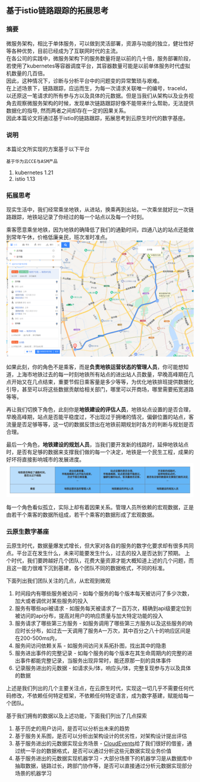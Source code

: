 ## 基于istio链路跟踪的拓展思考

### 摘要
微服务架构，相比于单体服务，可以做到灵活部署，资源与功能的独立，健壮性好等各种优势，目前已经成为了互联网时代的主流。  
在各公司的实践中，微服务架构下的服务数量将是以前的几十倍，服务部署阶段，若使用了kubernetes等容器调度平台，其容器数量可能是以前单体服务时代虚拟机数量的几百倍。  
因此，这种情况下，诊断与分析平台中的问题变的异常繁琐与艰难。  
在上述场景下，链路跟踪，应运而生，为每一次请求关联唯一的编号，traceId，以还原这一笔请求的所有参与方以及具体的元数据。但是当我们从架构以及业务视角去观察微服务架构的时候，发现单次链路跟踪好像不能带来什么帮助，无法提供数据化的指导, 然而两者之间却存在一定的因果关系。  
因此本篇论文将通过基于istio的链路跟踪，拓展思考到云原生时代的数字基座。  

### 说明
本篇论文所实现的方案基于以下平台

    基于华为云CCE与ASM产品

1. kubernetes 1.21
2. istio 1.13

### 拓展思考
现实生活中，我们经常乘坐地铁，从进站，换乘再到出站，一次乘坐就好比一次链路跟踪，地铁站记录了你经过的每一个站点以及每一个时刻。  

乘客愿意乘坐地铁，因为地铁的确降低了我们的通勤时间，四通八达的站点还能做到常年午休，价格低廉亲民，班次准时准点。
![1](images/passenger-per.png)

如果此刻，你的角色不是乘客，而是**负责地铁运营状态的管理人员**，你可能想知道，上海市地铁过去的每一时刻地铁所有站点的进出站人员数量，早晚高峰期在几点开始又在几点结束，重要节假日乘客量是多少等等，为优化地铁排班提供数据化引导，甚至可以将这些数据贡献给相关部门，哪里可以开商场，哪里需要拓宽道路等等。  

再让我们切换下角色，此刻你是**地铁建设的评估人员**，地铁站点设置的是否合理，早晚高峰期，站点是否能平稳度过，不出现过于拥堵的情况，偏僻位置的站点，客流量是否足够等等，这一切的数据反馈出在地铁前期规划时各方的判断与规划是否合理。  

最后一个角色，**地铁建设的规划人员**，当我们要开发新的线路时，延伸地铁站点时，是否有足够的数据来支撑我们做的每一个决定，地铁是一个民生工程，成果的好坏将直接影响城市的发展进度。  
![2](images/地铁运营思考.jpg)

每一个角色看似孤立，实际上却有着因果关系。管理人员所依赖的宏观数据，正是由若干个乘客的数据所组成，若干个乘客的数据形成了宏观数据。

### 云原生数字基座

云原生时代，数据量爆发式增长，但大家对各自的服务的数字化要求却有很多共同点。平台正在发生什么，未来可能要发生什么，过去的投入是否达到了预期。
上个时代，我们要跨越好几个团队，花费大量资源才能大概知道上述的几个问题，而且这一能力很难下沉到基建，各个团队不同的数据格式，不同的标准。

下面列出我们团队关注的几点，从宏观到微观

1. 时间段内有哪些服务被访问 - 如每个服务的每个版本每天被访问了多少次数，加大或者调优对某些服务的投入
2. 服务有哪些api被请求 - 如服务每天被请求了一百万次，精确到api级要定位到被访问的api分布，提高对用户的响应质量与加大特定功能的投入
3. 服务请求了哪些第三方服务 - 如服务调用了哪些第三方服务以及这些服务的响应时长分布，如过去一天调用了服务A一万次，其中百分之八十的响应区间是在200-500ms内，
4. 服务间访问依赖关系 - 如服务间访问关系拓扑图，找出其中的隐患
5. 服务进出事件的完整记录 - 如每个服务的每个版本在其生命周期内的完整的进出事件都能完整记录，当服务出现异常时，能还原那一刻的具体事件
6. 记录服务进出的元数据 - 如请求头/体，响应头/体，完整复现参与方以及具体的数据

上述是我们列出的几个主要关注点，在云原生时代，实现这一切几乎不需要任何代码修改，不依赖任何特定框架，不依赖任何特定语言，成为数字基建，赋能给每一个团队。

基于我们拥有的数据以及上述功能，下面我们列出了几点探索

1. 基于历史的用户访问，是否可以分析出未来的趋势
2. 基于服务关系图，是否可以分析出架构设计的优劣性，对架构设计提出评估
3. 基于服务进出的元数据实现业务场景 - [CloudEvents](https://cloudevents.io/)给了我们很好的借鉴，通过统一平台的数据格式，是否可以通过分析这些元数据实现业务价值
4. 基于服务进出的元数据实现机器学习 - 大部分场景下的机器学习是从数据库中抽取数据，链路过长，跨部门协作等，是否可以直接通过分析元数据实现部分场景的机器学习

